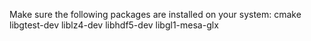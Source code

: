 Make sure the following packages are installed on your system:
cmake
libgtest-dev
liblz4-dev
libhdf5-dev
libgl1-mesa-glx

